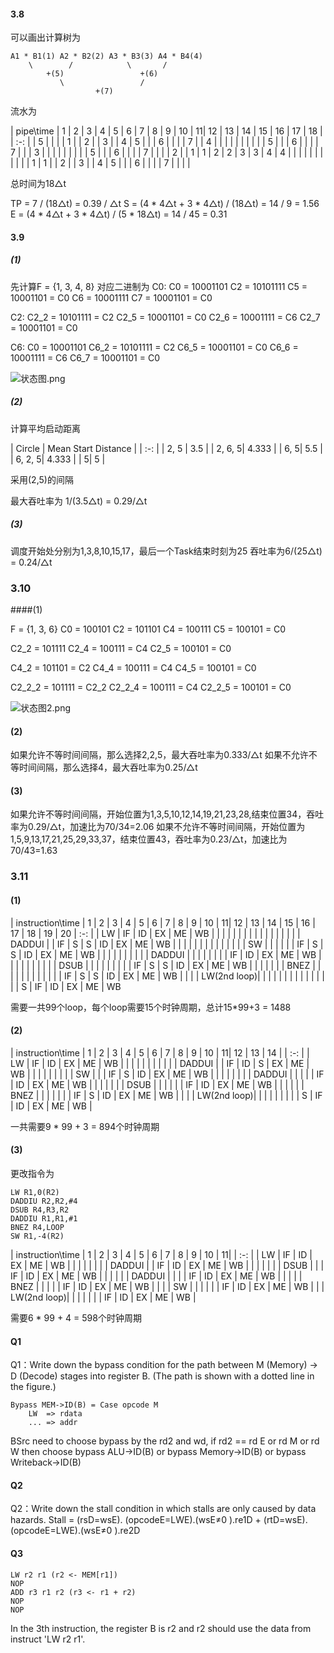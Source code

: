 #### 3.8
可以画出计算树为

	A1 * B1(1) A2 * B2(2) A3 * B3(3) A4 * B4(4)
        \        /            \       /
            +(5)                 +(6)
               \                 /
                       +(7)

流水为

| pipe\time | 1 | 2 | 3 | 4 | 5 | 6 | 7 | 8 | 9 | 10 | 11| 12 | 13 | 14 | 15 | 16 | 17 | 18 |
| :-: |
| 5 |   |   |   | 1 |   | 2 |   | 3 |   | 4 | 5 |   |   | 6 |   |   |   | 7 |
| 4 |   |   |   |   |   |   |   |   |   | 5 |   |   | 6 |   |   |   | 7 |   |
| 3 |   |   |   |   |   |   |   |   | 5 |   |   | 6 |   |   |   | 7 |   |   |
| 2 |   | 1 | 1 | 2 | 2 | 3 | 3 | 4 | 4 |   |   |   |   |   |   |   |   |   |
| 1 | 1 |   | 2 |   | 3 |   | 4 | 5 |   |   | 6 |   |   |   | 7 |   |   |   |

总时间为18△t

TP = 7 / (18△t) = 0.39 / △t
S = (4 * 4△t + 3 * 4△t) / (18△t) = 14 / 9 = 1.56
E = (4 * 4△t + 3 * 4△t) / (5 * 18△t) = 14 / 45 = 0.31

#### 3.9

##### (1)
先计算F = {1, 3, 4, 8} 对应二进制为
C0:
C0 = 10001101
C2 = 10101111
C5 = 10001101 = C0
C6 = 10001111
C7 = 10001101 = C0

C2:
C2_2 = 10101111 = C2
C2_5 = 10001101 = C0
C2_6 = 10001111 = C6
C2_7 = 10001101 = C0

C6:
C0   = 10001101
C6_2 = 10101111 = C2
C6_5 = 10001101 = C0
C6_6 = 10001111 = C6
C6_7 = 10001101 = C0


![状态图.png](.\状态图.png)

##### (2)
计算平均启动距离

| Circle | Mean Start Distance |
| :-: |
| 2, 5 | 3.5 |
| 2, 6, 5| 4.333 |
| 6, 5| 5.5 |
| 6, 2, 5| 4.333 |
| 5| 5 |

采用(2,5)的间隔

最大吞吐率为 1/(3.5△t) = 0.29/△t

##### (3)

调度开始处分别为1,3,8,10,15,17，最后一个Task结束时刻为25
吞吐率为6/(25△t) = 0.24/△t

### 3.10

####(1)

F = {1, 3, 6}
C0 = 100101
C2 = 101101
C4 = 100111
C5 = 100101 = C0

C2_2 = 101111
C2_4 = 100111 = C4
C2_5 = 100101 = C0

C4_2 = 101101 = C2
C4_4 = 100111 = C4
C4_5 = 100101 = C0

C2_2_2 = 101111 = C2_2
C2_2_4 = 100111 = C4
C2_2_5 = 100101 = C0

![状态图2.png](.\状态图2.png)

#### (2)

如果允许不等时间间隔，那么选择2,2,5，最大吞吐率为0.333/△t
如果不允许不等时间间隔，那么选择4，最大吞吐率为0.25/△t

#### (3)

如果允许不等时间间隔，开始位置为1,3,5,10,12,14,19,21,23,28,结束位置34，吞吐率为0.29/△t，加速比为70/34=2.06
如果不允许不等时间间隔，开始位置为1,5,9,13,17,21,25,29,33,37，结束位置43，吞吐率为0.23/△t，加速比为70/43=1.63

### 3.11

#### (1)


| instruction\time | 1 | 2 | 3 | 4 | 5 | 6 | 7 | 8 | 9 | 10 | 11| 12 | 13 | 14 | 15 | 16 | 17 | 18 | 19 | 20
| :-: |
| LW     | IF | ID | EX | ME | WB |    |    |    |    |    |    |    |    |    |    |    |    |    |    |    |
| DADDUI |    | IF | S  | S  | ID | EX | ME | WB |    |    |    |    |    |    |    |    |    |    |    |    |
| SW     |    |    |    |    |    | IF | S  | S  | ID | EX | ME | WB |    |    |    |    |    |    |    |    |
| DADDUI |    |    |    |    |    |    |    | IF | ID | EX | ME | WB |    |    |    |    |    |    |    |    |
| DSUB   |    |    |    |    |    |    |    |    | IF | S  | S  | ID | EX | ME | WB |    |    |    |    |    |
| BNEZ   |    |    |    |    |    |    |    |    |    |    |    | IF | S  | S  | ID | EX | ME | WB |    |    |
| LW(2nd loop)|    |    |    |    |    |    |    |    |    |    |    |    |    |    | S  | IF | ID | EX | ME | WB

需要一共99个loop，每个loop需要15个时钟周期，总计15*99+3 = 1488

#### (2)

| instruction\time | 1 | 2 | 3 | 4 | 5 | 6 | 7 | 8 | 9 | 10 | 11| 12 | 13 | 14 |
| :-: |
| LW     | IF | ID | EX | ME | WB |    |    |    |    |    |    |    |    |    |
| DADDUI |    | IF | ID | S  | EX | ME | WB |    |    |    |    |    |    |    |
| SW     |    |    | IF | S  | ID | EX | ME | WB |    |    |    |    |    |    |
| DADDUI |    |    |    |    | IF | ID | EX | ME | WB |    |    |    |    |    |
| DSUB   |    |    |    |    |    | IF | ID | EX | ME | WB |    |    |    |    |
| BNEZ   |    |    |    |    |    |    | IF | S  | ID | EX | ME | WB |    |    |
| LW(2nd loop)|    |    |    |    |    |    |    |    | S  | IF | ID | EX | ME | WB |

一共需要9 * 99 + 3 = 894个时钟周期

#### (3)

更改指令为

	LW R1,0(R2)
    DADDIU R2,R2,#4
    DSUB R4,R3,R2
    DADDIU R1,R1,#1
    BNEZ R4,LOOP
    SW R1,-4(R2)

| instruction\time | 1 | 2 | 3 | 4 | 5 | 6 | 7 | 8 | 9 | 10 | 11|
| :-: |
| LW     | IF | ID | EX | ME | WB |    |    |    |    |    |    |
| DADDUI |    | IF | ID | EX | ME | WB |    |    |    |    |    |
| DSUB   |    |    | IF | ID | EX | ME | WB |    |    |    |    |
| DADDUI |    |    |    | IF | ID | EX | ME | WB |    |    |    |
| BNEZ   |    |    |    |    | IF | ID | EX | ME | WB |    |    |
| SW     |    |    |    |    |    | IF | ID | EX | ME | WB |    |
| LW(2nd loop)|    |    |    |    |    |    | IF | ID | EX | ME | WB |

需要6 * 99 + 4 = 598个时钟周期

#### Q1

Q1：Write down the bypass condition for the path
between M (Memory) -> D (Decode) stages into register B. (The path is shown with a dotted line in the figure.)

	Bypass MEM->ID(B) = Case opcode M
    	LW  => rdata
        ... => addr

BSrc need to choose bypass by the rd2 and wd, if rd2 == rd E or rd M or rd W then choose bypass ALU->ID(B) or bypass Memory->ID(B) or bypass Writeback->ID(B)

#### Q2

Q2：Write down the stall condition in which stalls are only caused by data hazards.
Stall = (rsD=wsE). (opcodeE=LWE).(wsE≠0 ).re1D + (rtD=wsE). (opcodeE=LWE).(wsE≠0 ).re2D


#### Q3

	LW r2 r1 (r2 <- MEM[r1])
    NOP
    ADD r3 r1 r2 (r3 <- r1 + r2)
    NOP
    NOP

In the 3th instruction, the register B is r2 and r2 should use the data from instruct 'LW r2 r1'.


